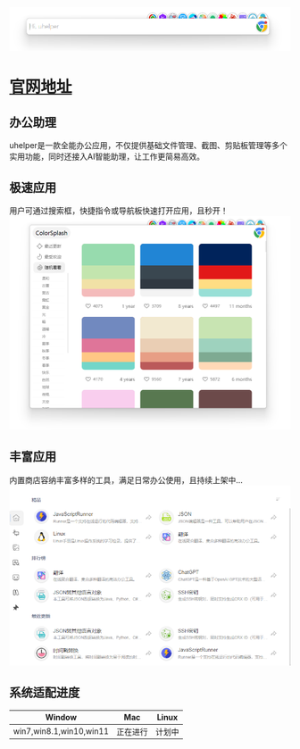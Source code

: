 
![](preview.png)

# [官网地址](http://47.92.72.10/)


## 办公助理
uhelper是一款全能办公应用，不仅提供基础文件管理、截图、剪贴板管理等多个实用功能，同时还接入AI智能助理，让工作更简易高效。

## 极速应用

用户可通过搜索框，快捷指令或导航板快速打开应用，且秒开！
![](app1.png)

## 丰富应用

内置商店容纳丰富多样的工具，满足日常办公使用，且持续上架中...
![](store.png)

## 系统适配进度
| Window   | Mac   | Linux   |
|-------|-------|-------|
| win7,win8.1,win10,win11 | 正在进行 | 计划中 |

